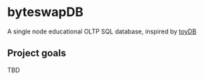 # byteswapDB

A single node educational OLTP SQL database, inspired by [toyDB](https://github.com/erikgrinaker/toydb)

## Project goals

TBD